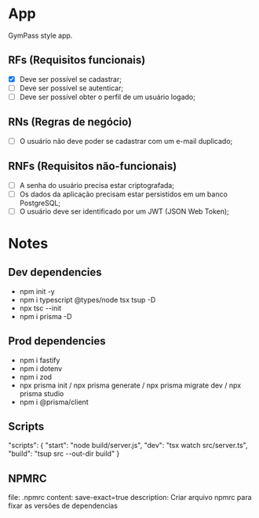 # App

GymPass style app.

## RFs (Requisitos funcionais)

- [x] Deve ser possível se cadastrar;
- [ ] Deve ser possível se autenticar;
- [ ] Deve ser possível obter o perfil de um usuário logado;

## RNs (Regras de negócio)

- [ ] O usuário não deve poder se cadastrar com um e-mail duplicado;

## RNFs (Requisitos não-funcionais)

- [ ] A senha do usuário precisa estar criptografada;
- [ ] Os dados da aplicação precisam estar persistidos em um banco PostgreSQL;
- [ ] O usuário deve ser identificado por um JWT (JSON Web Token);

# Notes

## Dev dependencies

- npm init -y
- npm i typescript @types/node tsx tsup -D
- npx tsc --init
- npm i prisma -D

## Prod dependencies

- npm i fastify
- npm i dotenv
- npm i zod
- npx prisma init / npx prisma generate / npx prisma migrate dev / npx prisma studio
- npm i @prisma/client

## Scripts

"scripts": {
"start": "node build/server.js",
"dev": "tsx watch src/server.ts",
"build": "tsup src --out-dir build"
}

## NPMRC

file: .npmrc
content: save-exact=true
description: Criar arquivo npmrc para fixar as versões de dependencias
